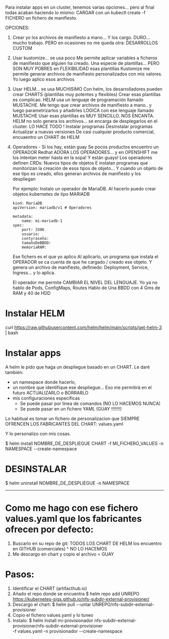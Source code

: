 Para instalar apps en un cluster, tenemos varias opciones... pero al final todas acaban haciendo lo mismo:
CARGAR con un kubectl create -f FICHERO un fichero de manifiesto.

OPCIONES:
1. Crear yo los archivos de manifiesto a mano... Y los cargo.
    DURO... mucho trabajo. PERO en ocasiones no me queda otra: DESARROLLOS CUSTOM
2. Usar kustomize... se usa poco 
    Me permite aplicar variables a ficheros de manifiesto que alguien ha creado.
    Una especie de plantillas... PERO SON MUY POBRES en FLEXIBILIDAD esas plantillas
    Kustomize me permite generar archivos de manifiesto personalizados con mis valores.
    Yo luego aplico esos archivos
3. Usar HELM... se usa MUCHISIMO
    Con helm, los desarrolladores pueden crear CHARTS (plantillas muy potentes y flexibles)
    Crear esas plantillas es complicao. 
        HELM usa un lenguaje de programación llamado MUSTACHE.
        Me tengo que crear archivos de manifiesto a mano.. y luego parametrizarlos y añadirles LOGICA
        con ese lenguaje llamado MUSTACHE
    Usar esas plantillas es MUY SENCILLO. NOS ENCANTA.
    HELM no solo genera los archivos... se encarga de desplegarlos en el cluster. 
    LO HACE TODO !
        Instalar programas
        Desinstalar programas
        Actualizar a nuevas versiones
    De casi cualquier producto comercial, encuaentro un CHART de HELM
4. Operadores - Si los hay, están guay
    Se pocos productos encuentro un OPERADOR
    Redhat ADORA LOS OPERADORES... y en OPENSHIFT me los intentan meter hasta en la sopa!
    Y están guays!
    Los operadores definen CRDs: Nuevos tipos de objetos
    E instalan programas que monitorizan la creación de esos tipos de objeto...
    Y cuando un objeto de ese tipo es creado, ellos generan archivos de manifiesto y los despliegan

    Por ejemplo: Instalo un operador de MariaDB. Al hacerlo puedo crear objetos kubernetes de tipo MARIADB
    ```
    kind: MariaDB
    apiVersion: mariadb/v1 # Operadores
    
    metadata:
        name: mi-mariadb-1
    spec:
        port: 3306
        usuario:
        contyraseña:
        tamañoDeBBDD:
        memoriaRAM:
    ````
    Ese fichero es el que yo aplico
    Al aplicarlo, un programa que instala el OPERADOR se ca cuenta de que he cargado / creado ese objeto.
    Y genera un archivo de manifiesto, definiedo: Deployment, Service, Ingress... y lo aplica.
    
    El operador me permite CAMBIAR EL NIVEL DEL LENGUAJE. Yo ya no hablo de Pods, ConfigMaps, Routes
    Hablo de Una BBDD con 4 Gms de RAM y 40 de HDD
    
# Instalar HELM
curl https://raw.githubusercontent.com/helm/helm/main/scripts/get-helm-3 | bash

# Instalar apps

A helm le pido que haga un despliegue basado en un CHART.
Le daré también:
- un namespace donde hacerlo, 
- un nombre que identifique ese despliegue...
    Eso me permitirá en el futuro ACTUALIZARLO o BORRARLO
- mis configuraciones específicas
    - Se puede pasar por linea de comandos (NO LO HACEMOS NUNCA)
    - Se puede pasar en un fichero YAML (GUAY !!!!!!!)

Lo habitual es tomar un fichero de personalizacion que SIEMPRE OFRENCEN LOS FABRICANTES DEL CHART:
values.yaml

Y lo personalizo con mis cosas.

$ helm install NOMBRE_DE_DESPLIEGUE CHART -f MI_FICHERO_VALUES -n NAMESPACE --create-namespace

# DESINSTALAR

$ helm uninstall NOMBRE_DE_DESPLIEGUE -n NAMESPACE


---

# Como me hago con ese fichero values.yaml que los fabricantes ofrecen por defecto:
1. Buscarlo en su repo de git: TODOS LOS CHART DE HELM los encuentro en GITHUB (comerciales)
        ^ NO LO HACEMOS   
2. Me descargo en chart y copio el archivo = GUAY 

# Pasos:
1. Identificar el CHART (artifacthub.io)
2. Añado el repo donde se encuentra
$ helm repo add UNREPO https://kubernetes-sigs.github.io/nfs-subdir-external-provisioner/
3. Descargo el chart:
$ helm pull --untar UNREPO/nfs-subdir-external-provisioner
4. Copio el fichero values.yaml y lo tuneo 
5. Instalo:
$ helm install mi-provisionador nfs-subdir-external-provisioner/nfs-subdir-external-provisioner \
    -f values.yaml -n provisionador --create-namespace